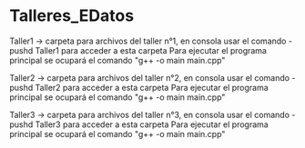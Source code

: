 # Talleres_EDatos

Taller1 -> carpeta para archivos del taller n°1, en consola usar el comando -pushd Taller1 para acceder a esta carpeta
Para ejecutar el programa principal se ocupará el comando "g++ -o main main.cpp"

Taller2 -> carpeta para archivos del taller n°2, en consola usar el comando -pushd Taller2 para acceder a esta carpeta
Para ejecutar el programa principal se ocupará el comando "g++ -o main main.cpp"

Taller3 -> carpeta para archivos del taller n°3, en consola usar el comando -pushd Taller3 para acceder a esta carpeta
Para ejecutar el programa principal se ocupará el comando "g++ -o main main.cpp"
